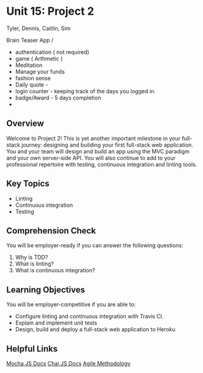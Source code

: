 # Unit 15: Project 2

Tyler, Dennis, Caitlin, Sim


Brain Teaser App /

- authentication ( not required) 
- game ( Arthmetic )
- Meditation
- Manage your funds
- fashion sense 
- Daily quote -  
- login counter - keeping track of the days you logged in.
- badge/Award - 5 days completion 
- 
<!-- 
- configure frontEnd ajax calls/research ajax calls
- configure axios calls in backend to communicate with ajax calls/research axios calls
- configure ui/ux to have a gameLike feel
 -->







## Overview
Welcome to Project 2! This is yet another important milestone in your full-stack journey: designing and building your first full-stack web application. You and your team will design and build an app using the MVC paradigm and your own server-side API. You will also continue to add to your professional repertoire with testing, continuous integration and linting tools.

## Key Topics
* Linting
* Continuous integration
* Testing

## Comprehension Check
You will be employer-ready if you can answer the following questions:
1. Why is TDD?
2. What is linting?
3. What is continuous integration?

## Learning Objectives
You will be employer-competitive if you are able to:
* Configure linting and continuous integration with Travis CI.
* Explain and implement unit tests
* Design, build and deploy a full-stack web application to Heroku

## Helpful Links
[Mocha JS Docs](https://mochajs.org/)
[Chai JS Docs](https://www.chaijs.com/)
[Agile Methodology](https://en.wikipedia.org/wiki/Agile_software_development)
